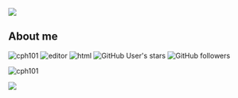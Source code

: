 [![](https://readme-typing-svg.demolab.com?font=Fira+Code&pause=1000&color=6ac932&width=510&lines=cph101+-+JavaScript+and+SwifUI+developer;3+years+experience+in+HTML+and+JavaScript;Dabbling+in+Swift+%F0%9F%A6%85)]()

<h2>About me</h2>
<p align="left"> 
  <img src="https://komarev.com/ghpvc/?username=cph101&label=Profile Visitors&color=6ac932&style=flat" alt="cph101" /> 
  <img href="https://replit.com/@cph101" src="https://img.shields.io/badge/Editor-Replit-yellowgreen/?logo=Replit&color=6ac932" alt="editor">
  <img src="https://img.shields.io/badge/Knows-HTML-blue/?logo=html5&logoColor=warning&color=6ac932" alt="html">
  <img alt="GitHub User's stars" src="https://img.shields.io/github/stars/cph101?color=6ac932&label=User%20Stars&logo=github&logoColor=yellow">
  <img alt="GitHub followers" src="https://img.shields.io/github/followers/cph101?color=6ac932&label=User%20Followers&logo=github">
       </p>
<p align="left"><a><img src="https://github-profile-trophy.vercel.app/?username=cph101&theme=gotham" alt="cph101" /></a> </p>

<p><img src="https://github-readme-streak-stats.herokuapp.com/?user=cph101&theme=gotham"/></p><br>
